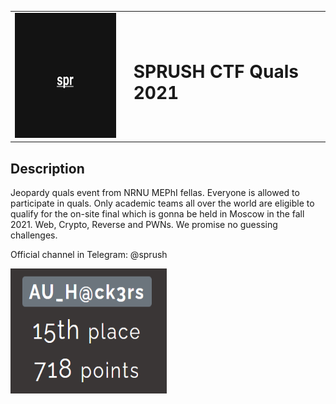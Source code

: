 <table><tr><td><img width="200" height="200" src="https://github.com/galbar07/CTF-Writeups/blob/master/SPRUSH%20CTF%20Quals%202021/Img/Capture1.PNG"></td><td>
  <td><h1>SPRUSH CTF Quals 2021</h1></td>
</table>

## Description 
Jeopardy quals event from NRNU MEPhI fellas.
Everyone is allowed to participate in quals. Only academic teams all over the world are eligible to qualify for the on-site final which is gonna be held in Moscow in the fall 2021.
Web, Crypto, Reverse and PWNs. We promise no guessing challenges.

Official channel in Telegram: @sprush

<img width="250" height="200" src="https://github.com/galbar07/CTF-Writeups/blob/master/SPRUSH%20CTF%20Quals%202021/Img/Capture.PNG">
